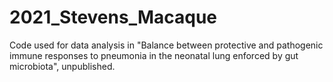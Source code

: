 # 2021_Stevens_Macaque
Code used for data analysis in "Balance between protective and pathogenic immune responses to pneumonia in the neonatal lung enforced by gut microbiota", unpublished. 
